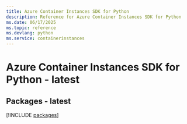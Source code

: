 ```yaml
---
title: Azure Container Instances SDK for Python
description: Reference for Azure Container Instances SDK for Python
ms.date: 06/17/2025
ms.topic: reference
ms.devlang: python
ms.service: containerinstances
---
```

# Azure Container Instances SDK for Python - latest
## Packages - latest
[!INCLUDE [packages](container-instances-index.md)]